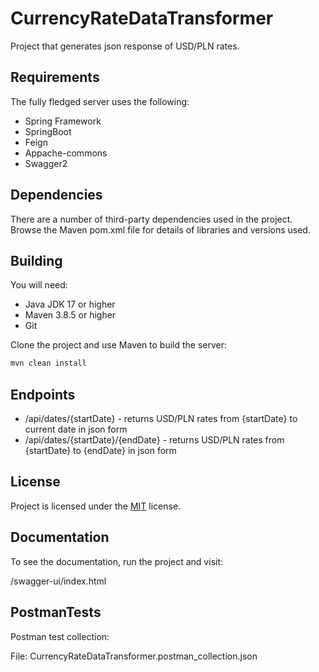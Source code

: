 # CurrencyRateDataTransformer

Project that generates json response of USD/PLN rates.

## Requirements

The fully fledged server uses the following:

* Spring Framework
* SpringBoot
* Feign
* Appache-commons
* Swagger2

## Dependencies

There are a number of third-party dependencies used in the project. Browse the Maven pom.xml file for details of libraries and versions used.

## Building

You will need:

*	Java JDK 17 or higher
*	Maven 3.8.5 or higher
*	Git

Clone the project and use Maven to build the server:

```bash
mvn clean install
```

## Endpoints

* /api/dates/{startDate} - returns USD/PLN rates from {startDate} to current date in json form
* /api/dates/{startDate}/{endDate} - returns USD/PLN rates from {startDate} to {endDate} in json form

## License

Project is licensed under the [MIT](LICENSE) license.  


## Documentation

To see the documentation, run the project and visit: 

/swagger-ui/index.html

## PostmanTests

Postman test collection:

File: CurrencyRateDataTransformer.postman_collection.json
